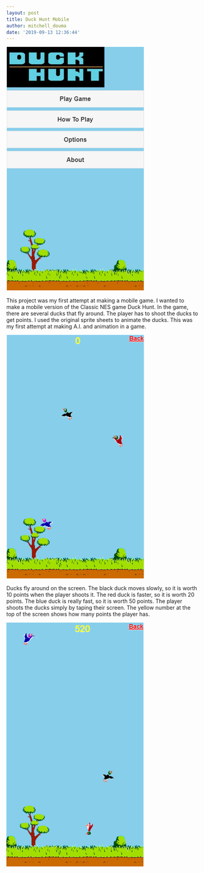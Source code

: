```yaml
---
layout: post
title: Duck Hunt Mobile
author: mitchell_douma
date: '2019-09-13 12:36:44'
---
```



![Duck Hunt Opening Screen](/assets/img/uploads/duckhunt1.png)

This project was my first attempt at making a mobile game.  I wanted to make a mobile version of the Classic NES game Duck Hunt.  In the game, there are several ducks that fly around. The player has to shoot the ducks to get points.  I used the original sprite sheets to animate the ducks. This was my first attempt at making A.I. and animation in a game.

![Duck Hunt Game Screen](/assets/img/uploads/duckhunt2.png)

Ducks fly around on the screen. The black duck moves slowly, so it is worth 10 points when the player shoots it.  The red duck is faster, so it is worth 20 points. The blue duck is really fast, so it is worth 50 points.  The player shoots the ducks simply by taping their screen. The yellow number at the top of the screen shows how many points the player has.

![Duck Hunt Points](/assets/img/uploads/duckhunt4.png)
